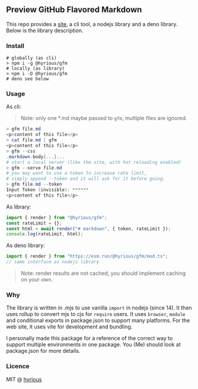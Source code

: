 ## Preview GitHub Flavored Markdown

This repo provides a [site](https://hyrious.me/gfm), a cli tool,
a nodejs library and a deno library. Below is the library description.

### Install

```shell-session
# globally (as cli)
> npm i -g @hyrious/gfm
# locally (as library)
> npm i -D @hyrious/gfm
# deno see below
```

### Usage

As cli:

> Note: only one \*.md maybe passed to `gfm`, multiple files are ignored.

```powershell
> gfm file.md
<p>content of this file</p>
> cat file.md | gfm
<p>content of this file</p>
> gfm --css
.markdown-body{...}...
# start a local server (like the site, with hot reloading enabled)
> gfm --serve file.md
# you may want to use a token to increase rate limit,
# simply append --token and it will ask for it before going.
> gfm file.md --token
Input Token (invisible): ******
<p>content of this file</p>
```

As library:

```js
import { render } from "@hyrious/gfm";
const rateLimit = {};
const html = await render("# markdown", { token, rateLimit });
console.log(rateLimit, html);
```

As deno library:

```ts
import { render } from "https://esm.run/@hyrious/gfm/mod.ts";
// same interface as nodejs library
```

> Note: render results are not cached, you should implement caching on your own.

### Why

The library is written in .mjs to use vanilla `import` in nodejs (since 14).
It then uses rollup to convert mjs to cjs for `require` users.
It uses `browser`, `module` and conditional exports in package.json to support many platforms.
For the web site, it uses vite for development and bundling.

I personally made this package for a reference of the correct way
to support multiple environments in one package.
You (Me) should look at package.json for more details.

### Licence

MIT @ [hyrious](https://github.com/hyrious)
